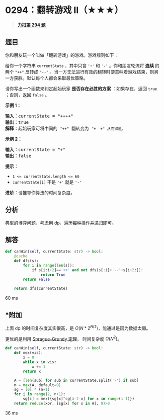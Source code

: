 # 0294：翻转游戏 II（★★★）


> <u>**[力扣第 294 题](https://leetcode.cn/problems/flip-game-ii/)**</u>

## 题目

<p>你和朋友玩一个叫做「翻转游戏」的游戏。游戏规则如下：</p>

<p>给你一个字符串 <code>currentState</code> ，其中只含 <code>'+'</code> 和 <code>'-'</code> 。你和朋友轮流将 <strong>连续 </strong>的两个 <code>"++"</code> 反转成 <code>"--"</code> 。当一方无法进行有效的翻转时便意味着游戏结束，则另一方获胜。默认每个人都会采取最优策略。</p>

<p>请你写出一个函数来判定起始玩家 <strong>是否存在必胜的方案</strong> ：如果存在，返回 <code>true</code> ；否则，返回 <code>false</code> 。</p>


<p><strong>示例 1：</strong></p>

<pre>
<strong>输入：</strong>currentState = "++++"
<strong>输出：</strong>true
<strong>解释：</strong>起始玩家可将中间的 <code>"++"</code> 翻转变为 <code>"+--+" 从而得胜。</code></pre>

<p><strong>示例 2：</strong></p>

<pre>
<strong>输入：</strong>currentState = "+"
<strong>输出：</strong>false
</pre>



<p><strong>提示：</strong></p>

<ul>
<li><code>1 &lt;= currentState.length &lt;= 60</code></li>
<li><code>currentState[i]</code> 不是 <code>'+'</code> 就是 <code>'-'</code></li>
</ul>



<p><strong>进阶：</strong>请推导你算法的时间复杂度。</p>


## 分析


典型的博弈问题，考虑用 dp，遍历每种操作并递归即可。

## 解答

```python
def canWin(self, currentState: str) -> bool:
    @cache
    def dfs(s):
        for i in range(len(s)):
            if s[i:i+2]=='++' and not dfs(s[:i]+'--'+s[i+2:]):
                return True
        return False
    
    return dfs(currentState)
```
60 ms

## *附加

上面 dp 的时间复杂度其实很高，是 $O(N*2^{N/2})$，能通过是因为数据太弱。

更优的是利用 [Sprague-Grundy 定理](https://zhuanlan.zhihu.com/p/20611132)， 时间复杂度 $O(N^2)$。


```python
def canWin(self, currentState: str) -> bool:
    def mex(vis):
        x = 0
        while x in vis:
            x += 1
        return x

    A = [len(sub) for sub in currentState.split('-') if sub]
    n = max(A, default=0)
    sg = [0] * (n+1)
    for i in range(2, n+1):
        sg[i] = mex({sg[x]^sg[i-2-x] for x in range(i-1)})
    return reduce(xor, [sg[x] for x in A], 0)>0
```
36 ms
